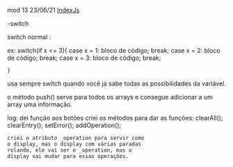 mod 13                                             23/06/21
[IndexJs](../IndexJs.md)

-switch

switch normal :

ex: 
    switch(if x <= 3){
        case x = 1:
            bloco de código;
        break;
        case x = 2:
            bloco de código;
        break;
        case x = 3:
            bloco de código;
        break;

    }

usa sempre switch quando você já sabe todas as 
possibilidades da variável.

o método push() serve para todos os arrays e consegue 
adicionar a um array uma informação.

log:
    dei função aos botões
        criei os métodos para dar as funções:
            clearAll();
            clearEntry();
            setError();
            addOperation();
            
    criei o atributo _operation para servir como
    o display, mas o display com várias paradas
    rolando, ele vai ser o _operation, mas o 
    display vai mudar para essas operações.
